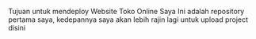 Tujuan untuk mendeploy Website Toko Online Saya
Ini adalah repository pertama saya, kedepannya saya akan lebih rajin lagi untuk upload project disini
